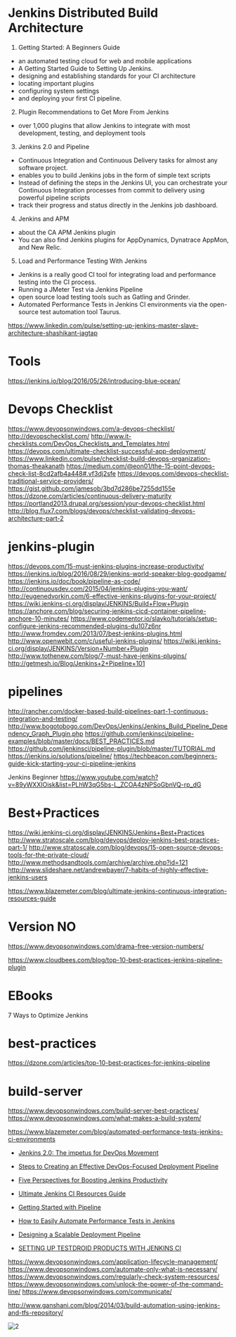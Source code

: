 

# Jenkins Distributed Build Architecture
1. Getting Started: A Beginners Guide
  * an automated testing cloud for web and mobile applications
  * A Getting Started Guide to Setting Up Jenkins. 
  * designing and establishing standards for your CI architecture
  * locating important plugins
  * configuring system settings
  * and deploying your first CI pipeline.

2. Plugin Recommendations to Get More From Jenkins
  * over 1,000 plugins that allow Jenkins to integrate with most development, testing, and deployment tools

3. Jenkins 2.0 and Pipeline
  * Continuous Integration and Continuous Delivery tasks for almost any software project.
  *  enables you to build Jenkins jobs in the form of simple text scripts
  * Instead of defining the steps in the Jenkins UI, you can orchestrate your Continuous Integration processes from commit to delivery using powerful pipeline scripts
  * track their progress and status directly in the Jenkins job dashboard.

4. Jenkins and APM
  *  about the CA APM Jenkins plugin
  * You can also find Jenkins plugins for AppDynamics, Dynatrace AppMon, and New Relic.

5. Load and Performance Testing With Jenkins
  * Jenkins is a really good CI tool for integrating load and performance testing into the CI process.
  * Running a JMeter Test via Jenkins Pipeline
  * open source load testing tools such as Gatling and Grinder.
  * Automated Performance Tests in Jenkins CI environments via the open-source test automation tool Taurus.

https://www.linkedin.com/pulse/setting-up-jenkins-master-slave-architecture-shashikant-jagtap

# Tools
https://jenkins.io/blog/2016/05/26/introducing-blue-ocean/

# Devops Checklist
https://www.devopsonwindows.com/a-devops-checklist/
http://devopschecklist.com/
http://www.it-checklists.com/DevOps_Checklists_and_Templates.html
https://devops.com/ultimate-checklist-successful-app-deployment/
https://www.linkedin.com/pulse/checklist-build-devops-organization-thomas-theakanath
https://medium.com/@eon01/the-15-point-devops-check-list-8cd2afb4a448#.vf3dj2sfe
https://devops.com/devops-checklist-traditional-service-providers/
https://gist.github.com/jamesob/3bd7d286be7255dd155e
https://dzone.com/articles/continuous-delivery-maturity
https://portland2013.drupal.org/session/your-devops-checklist.html
http://blog.flux7.com/blogs/devops/checklist-validating-devops-architecture-part-2

# jenkins-plugin
https://devops.com/15-must-jenkins-plugins-increase-productivity/
https://jenkins.io/blog/2016/08/29/jenkins-world-speaker-blog-goodgame/
https://jenkins.io/doc/book/pipeline-as-code/
http://continuousdev.com/2015/04/jenkins-plugins-you-want/
http://eugenedvorkin.com/6-effective-jenkins-plugins-for-your-project/
https://wiki.jenkins-ci.org/display/JENKINS/Build+Flow+Plugin
https://anchore.com/blog/securing-jenkins-cicd-container-pipeline-anchore-10-minutes/
https://www.codementor.io/slavko/tutorials/setup-configure-jenkins-recommended-plugins-du107z6nr
http://www.fromdev.com/2013/07/best-jenkins-plugins.html
http://www.openwebit.com/c/useful-jenkins-plugins/
https://wiki.jenkins-ci.org/display/JENKINS/Version+Number+Plugin
http://www.tothenew.com/blog/7-must-have-jenkins-plugins/
http://getmesh.io/Blog/Jenkins+2+Pipeline+101

# pipelines
http://rancher.com/docker-based-build-pipelines-part-1-continuous-integration-and-testing/
http://www.bogotobogo.com/DevOps/Jenkins/Jenkins_Build_Pipeline_Dependency_Graph_Plugin.php
https://github.com/jenkinsci/pipeline-examples/blob/master/docs/BEST_PRACTICES.md
https://github.com/jenkinsci/pipeline-plugin/blob/master/TUTORIAL.md
https://jenkins.io/solutions/pipeline/
https://techbeacon.com/beginners-guide-kick-starting-your-ci-pipeline-jenkins


Jenkins Beginner
https://www.youtube.com/watch?v=89yWXXIOisk&list=PLhW3qG5bs-L_ZCOA4zNPSoGbnVQ-rp_dG

# Best+Practices
https://wiki.jenkins-ci.org/display/JENKINS/Jenkins+Best+Practices
http://www.stratoscale.com/blog/devops/deploy-jenkins-best-practices-part-1/
http://www.stratoscale.com/blog/devops/15-open-source-devops-tools-for-the-private-cloud/
http://www.methodsandtools.com/archive/archive.php?id=121
http://www.slideshare.net/andrewbayer/7-habits-of-highly-effective-jenkins-users


https://www.blazemeter.com/blog/ultimate-jenkins-continuous-integration-resources-guide

# Version NO
https://www.devopsonwindows.com/drama-free-version-numbers/

https://www.cloudbees.com/blog/top-10-best-practices-jenkins-pipeline-plugin

# EBooks
7 Ways to Optimize Jenkins

# best-practices
https://dzone.com/articles/top-10-best-practices-for-jenkins-pipeline

# build-server
https://www.devopsonwindows.com/build-server-best-practices/
https://www.devopsonwindows.com/what-makes-a-build-system/

https://www.blazemeter.com/blog/automated-performance-tests-jenkins-ci-environments

* [Jenkins 2.0: The impetus for DevOps Movement](https://www.packtpub.com/books/content/jenkins-20-impetus-devops-movement)
* [Steps to Creating an Effective DevOps-Focused Deployment Pipeline](https://dzone.com/articles/steps-to-creating-an-effective-devops-focused-depl)
* [Five Perspectives for Boosting Jenkins Productivity](https://dzone.com/articles/five-perspectives-for-boosting-jenkins-productivit)
* [Ultimate Jenkins CI Resources Guide](https://dzone.com/articles/the-ultimate-jenkins-ci-resources-guide)
* [Getting Started with Pipeline](https://jenkins.io/doc/pipeline/)
* [How to Easily Automate Performance Tests in Jenkins](https://dzone.com/articles/how-to-easily-automate-performance-tests-in-jenkin)
* [Designing a Scalable Deployment Pipeline](https://spin.atomicobject.com/2016/09/23/scalable-deployment-pipeline/)

* [SETTING UP TESTDROID PRODUCTS WITH JENKINS CI](http://bitbar.com/setting-up-testdroid-products-with-jenkins-ci/)

https://www.devopsonwindows.com/application-lifecycle-management/
https://www.devopsonwindows.com/automate-only-what-is-necessary/
https://www.devopsonwindows.com/regularly-check-system-resources/
https://www.devopsonwindows.com/unlock-the-power-of-the-command-line/
https://www.devopsonwindows.com/communicate/

http://www.ganshani.com/blog/2014/03/build-automation-using-jenkins-and-tfs-repository/

![2](https://jenkins.io/images/pipeline/realworld-pipeline-flow.png)
